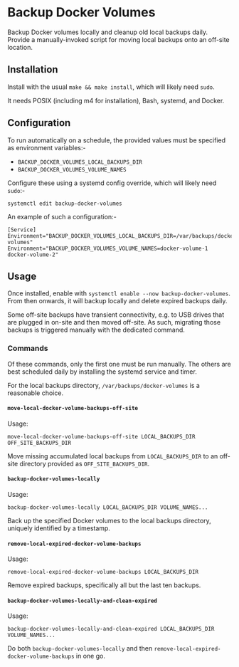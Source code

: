 # Backup Docker Volumes

Backup Docker volumes locally and cleanup old local backups daily. Provide a
manually-invoked script for moving local backups onto an off-site location.

## Installation

Install with the usual `make && make install`, which will likely need `sudo`.

It needs POSIX (including m4 for installation), Bash, systemd, and Docker.

## Configuration

To run automatically on a schedule, the provided values must be specified as
environment variables:-

- `BACKUP_DOCKER_VOLUMES_LOCAL_BACKUPS_DIR`
- `BACKUP_DOCKER_VOLUMES_VOLUME_NAMES`

Configure these using a systemd config override, which will likely need `sudo`:-

```
systemctl edit backup-docker-volumes
```

An example of such a configuration:-

```systemd
[Service]
Environment="BACKUP_DOCKER_VOLUMES_LOCAL_BACKUPS_DIR=/var/backups/docker-volumes"
Environment="BACKUP_DOCKER_VOLUMES_VOLUME_NAMES=docker-volume-1 docker-volume-2"
```

## Usage

Once installed, enable with `systemctl enable --now backup-docker-volumes`. From
then onwards, it will backup locally and delete expired backups daily.

Some off-site backups have transient connectivity, e.g. to USB drives that are
plugged in on-site and then moved off-site. As such, migrating those backups is
triggered manually with the dedicated command.

### Commands

Of these commands, only the first one must be run manually. The others are best
scheduled daily by installing the systemd service and timer.

For the local backups directory, `/var/backups/docker-volumes` is a reasonable
choice.

#### `move-local-docker-volume-backups-off-site`

Usage:

```
move-local-docker-volume-backups-off-site LOCAL_BACKUPS_DIR OFF_SITE_BACKUPS_DIR
```

Move missing accumulated local backups from `LOCAL_BACKUPS_DIR` to an off-site
directory provided as `OFF_SITE_BACKUPS_DIR`.

#### `backup-docker-volumes-locally`

Usage:

```
backup-docker-volumes-locally LOCAL_BACKUPS_DIR VOLUME_NAMES...
```

Back up the specified Docker volumes to the local backups directory, uniquely
identified by a timestamp.

#### `remove-local-expired-docker-volume-backups`

Usage:

```
remove-local-expired-docker-volume-backups LOCAL_BACKUPS_DIR
```

Remove expired backups, specifically all but the last ten backups.

#### `backup-docker-volumes-locally-and-clean-expired`

Usage:

```
backup-docker-volumes-locally-and-clean-expired LOCAL_BACKUPS_DIR VOLUME_NAMES...
```

Do both `backup-docker-volumes-locally` and then
`remove-local-expired-docker-volume-backups` in one go.

